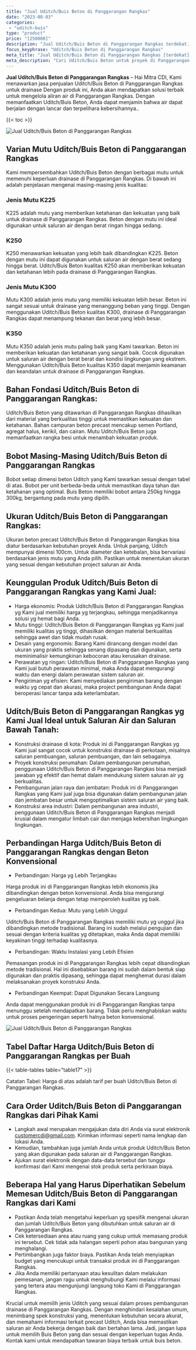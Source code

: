 ```yaml
---
title: "Jual Uditch/Buis Beton di Panggarangan Rangkas"
date: "2023-08-03"
categories:
 - "uditch-buis"
type: "product"
price: "[250000]"
description: "Jual Uditch/Buis Beton di Panggarangan Rangkas terdekat. Uditch/Buis Beton ini sering digunakan dalam project konstruksi sebagai saluran pembuangan yang kuat dan awet. Hubungi kami untuk informasi lebih lanjut."
focus_keyphrase: "Uditch/Buis Beton di Panggarangan Rangkas"
meta_title: "Jual Uditch/Buis Beton di Panggarangan Rangkas [terdekat] - CDI"
meta_description: "Cari Uditch/Buis Beton untuk proyek di Panggarangan Rangkas? Kami memiliki Uditch/Buis Beton berkualitas untuk infrastruktur drainase. Dapatkan harga termurah sekarang."
---
```


**Jual Uditch/Buis Beton di Panggarangan Rangkas** – Hai Mitra CDI, Kami menawarkan jasa penjualan Uditch/Buis Beton di Panggarangan Rangkas untuk drainase Dengan produk ini, Anda akan mendapatkan solusi terbaik untuk mengelola aliran air di Panggarangan Rangkas. Dengan memanfaatkan Uditch/Buis Beton, Anda dapat menjamin bahwa air dapat berjalan dengan lancar dan terpelihara kebersihannya..

{{< toc >}}

![Jual Uditch/Buis Beton di Panggarangan Rangkas](/images/uditch-buis/uditch-beton-03.jpg)

## Varian Mutu Uditch/Buis Beton di Panggarangan Rangkas

Kami mempersembahkan Uditch/Buis Beton dengan berbagai mutu untuk memenuhi keperluan drainase di Panggarangan Rangkas. Di bawah ini adalah penjelasan mengenai masing-masing jenis kualitas:

### Jenis Mutu K225

K225 adalah mutu yang memberikan ketahanan dan kekuatan yang baik untuk drainase di Panggarangan Rangkas. Beton dengan mutu ini ideal digunakan untuk saluran air dengan berat ringan hingga sedang.

### K250

K250 menawarkan kekuatan yang lebih baik dibandingkan K225. Beton dengan mutu ini dapat digunakan untuk saluran air dengan berat sedang hingga berat. Uditch/Buis Beton kualitas K250 akan memberikan kekuatan dan ketahanan lebih pada drainase di Panggarangan Rangkas.

### Jenis Mutu K300

Mutu K300 adalah jenis mutu yang memiliki kekuatan lebih besar. Beton ini sangat sesuai untuk drainase yang menanggung beban yang tinggi. Dengan menggunakan Uditch/Buis Beton kualitas K300, drainase di Panggarangan Rangkas dapat menampung tekanan dan berat yang lebih besar.

### K350

Mutu K350 adalah jenis mutu paling baik yang Kami tawarkan. Beton ini memberikan kekuatan dan ketahanan yang sangat baik. Cocok digunakan untuk saluran air dengan berat berat dan kondisi lingkungan yang ekstrem. Menggunakan Uditch/Buis Beton kualitas K350 dapat menjamin keamanan dan keandalan untuk drainase di Panggarangan Rangkas.

## Bahan Fondasi Uditch/Buis Beton di Panggarangan Rangkas:

Uditch/Buis Beton yang ditawarkan di Panggarangan Rangkas dihasilkan dari material yang berkualitas tinggi untuk memastikan kekuatan dan ketahanan. Bahan campuran beton precast mencakup semen Portland, agregat halus, kerikil, dan cairan. Mutu Uditch/Buis Beton juga memanfaatkan rangka besi untuk menambah kekuatan produk.

## Bobot Masing-Masing Uditch/Buis Beton di Panggarangan Rangkas

Bobot setiap dimensi beton Uditch yang Kami tawarkan sesuai dengan tabel di atas. Bobot per unit berbeda-beda untuk memastikan daya tahan dan ketahanan yang optimal. Buis Beton memiliki bobot antara 250kg hingga 300kg, bergantung pada mutu yang dipilih.

## Ukuran Uditch/Buis Beton di Panggarangan Rangkas:

Ukuran beton precast Uditch/Buis Beton di Panggarangan Rangkas bisa diatur berdasarkan kebutuhan proyek Anda. Untuk panjang, Uditch mempunyai dimensi 100cm. Untuk diameter dan ketebalan, bisa bervariasi berdasarkan jenis mutu yang Anda pilih. Pastikan untuk menentukan ukuran yang sesuai dengan kebutuhan project saluran air Anda.

## Keunggulan Produk Uditch/Buis Beton di Panggarangan Rangkas yang Kami Jual:

*   Harga ekonomis: Produk Uditch/Buis Beton di Panggarangan Rangkas yg Kami jual memiliki harga yg terjangkau, sehingga menjadikannya solusi yg hemat bagi Anda.
*   Mutu tinggi: Uditch/Buis Beton di Panggarangan Rangkas yg Kami jual memiliki kualitas yg tinggi, dihasilkan dengan material berkualitas sehingga awet dan tidak mudah rusak.
*   Desain yang ergonomis: Barang Kami dirancang dengan model dan ukuran yang praktis sehingga senang dipasang dan digunakan, serta meminimalisir kemungkinan kebocoran atau kerusakan drainase.
*   Perawatan yg ringan: Uditch/Buis Beton di Panggarangan Rangkas yang Kami jual butuh perawatan minimal, maka Anda dapat mengurangi waktu dan energi dalam perawatan sistem saluran air.
*   Pengiriman yg efisien: Kami menyediakan pengiriman barang dengan waktu yg cepat dan akurasi, maka project pembangunan Anda dapat beroperasi lancar tanpa ada keterlambatan.

## Uditch/Buis Beton di Panggarangan Rangkas yg Kami Jual Ideal untuk Saluran Air dan Saluran Bawah Tanah:

*   Konstruksi drainase di kota: Produk ini di Panggarangan Rangkas yg Kami jual sangat cocok untuk konstruksi drainase di perkotaan, misalnya saluran pembuangan, saluran pembuangan, dan lain sebagainya.
*   Proyek konstruksi perumahan: Dalam pembangunan perumahan, penggunaan Uditch/Buis Beton di Panggarangan Rangkas bisa menjadi jawaban yg efektif dan hemat dalam mendukung sistem saluran air yg berkualitas.
*   Pembangunan jalan raya dan jembatan: Produk ini di Panggarangan Rangkas yang Kami jual juga bisa digunakan dalam pembangunan jalan dan jembatan besar untuk mengoptimalkan sistem saluran air yang baik.
*   Konstruksi area industri: Dalam pembangunan area industri, penggunaan Uditch/Buis Beton di Panggarangan Rangkas menjadi krusial dalam mengatur limbah cair dan menjaga kebersihan lingkungan lingkungan.

## Perbandingan Harga Uditch/Buis Beton di Panggarangan Rangkas dengan Beton Konvensional

*   Perbandingan: Harga yg Lebih Terjangkau

Harga produk ini di Panggarangan Rangkas lebih ekonomis jika dibandingkan dengan beton konvensional. Anda bisa mengurangi pengeluaran belanja dengan tetap memperoleh kualitas yg baik.
*   Perbandingan Kedua: Mutu yang Lebih Unggul

Uditch/Buis Beton di Panggarangan Rangkas memiliki mutu yg unggul jika dibandingkan metode tradisional. Barang ini sudah melalui pengujian dan sesuai dengan kriteria kualitas yg ditetapkan, maka Anda dapat memiliki keyakinan tinggi terhadap kualitasnya.
*   Perbandingan: Waktu Instalasi yang Lebih Efisien

Pemasangan produk ini di Panggarangan Rangkas lebih cepat dibandingkan metode tradisional. Hal ini disebabkan barang ini sudah dalam bentuk siap digunakan dan praktis dipasang, sehingga dapat menghemat durasi dalam melaksanakan proyek konstruksi Anda.
*   Perbandingan Keempat: Dapat Digunakan Secara Langsung

Anda dapat menggunakan produk ini di Panggarangan Rangkas tanpa menunggu setelah mendapatkan barang. Tidak perlu menghabiskan waktu untuk proses pengeringan seperti halnya beton konvensional.

![Jual Uditch/Buis Beton di Panggarangan Rangkas](/images/uditch-buis/buis-beton-28.jpg)

## Tabel Daftar Harga Uditch/Buis Beton di Panggarangan Rangkas per Buah

{{< table-tables table="table17" >}}

Catatan Tabel: Harga di atas adalah tarif per buah Uditch/Buis Beton di Panggarangan Rangkas.

## Cara Order Uditch/Buis Beton di Panggarangan Rangkas dari Pihak Kami

*   Langkah awal merupakan mengajukan data diri Anda via surat elektronik customercdi@gmail.com. Kirimkan informasi seperti nama lengkap dan lokasi Anda.
*   Kemudian, tambahkan juga jumlah Anda untuk produk Uditch/Buis Beton yang akan digunakan pada saluran air di Panggarangan Rangkas.
*   Ajukan surat elektronik dengan data-data tersebut dan tunggu konfirmasi dari Kami mengenai stok produk serta perkiraan biaya.

## Beberapa Hal yang Harus Diperhatikan Sebelum Memesan Uditch/Buis Beton di Panggarangan Rangkas dari Kami

*   Pastikan Anda telah mengetahui keperluan yg spesifik mengenai ukuran dan jumlah Uditch/Buis Beton yang dibutuhkan untuk saluran air di Panggarangan Rangkas.
*   Cek ketersediaan area atau ruang yang cukup untuk memasang produk ini tersebut. Cek tidak ada halangan seperti pohon atau bangunan yang menghalangi.
*   Pertimbangkan juga faktor biaya. Pastikan Anda telah menyiapkan budget yang mencukupi untuk transaksi produk ini di Panggarangan Rangkas.
*   Jika Anda memiliki pertanyaan atau kesulitan dalam melakukan pemesanan, jangan ragu untuk menghubungi Kami melalui informasi yang tertera atau mengunjungi langsung toko Kami di Panggarangan Rangkas.

Krucial untuk memilih jenis Uditch yang sesuai dalam proses pembangunan drainase di Panggarangan Rangkas. Dengan menghindari kesalahan umum, menimbang spek konstruksi yang, menentukan kebutuhan secara akurat, dan memahami informasi terkait precast Uditch, Anda bisa memastikan saluran air Anda bekerja dengan baik dan bertahan lama. Jadi, jangan lupa untuk memilih Buis Beton yang dan sesuai dengan keperluan tugas Anda. Kontak kami untuk mendapatkan tawaran biaya terbaik untuk buis beton.